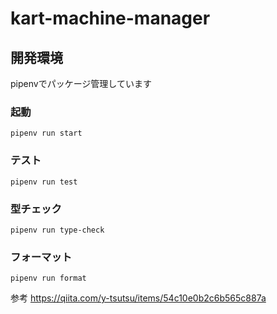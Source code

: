 # kart-machine-manager

## 開発環境

pipenvでパッケージ管理しています

### 起動
    pipenv run start

### テスト
    pipenv run test

### 型チェック
    pipenv run type-check

### フォーマット
    pipenv run format


参考
https://qiita.com/y-tsutsu/items/54c10e0b2c6b565c887a
